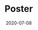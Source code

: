 ---
collection: talks
date: 2020-07-08
title: "Poster"
venue: "FUSION 2020 - Conference on Information Fusion"
#location: "A Coruña, Spain"
# paperurl: 
# slidesurl: 'http://sarapv.github.io/files/slides/mcm2025.pdf'
videourl: 'https://www.youtube.com/watch?v=GzMjUOqyOIk'
# abstract: 
---